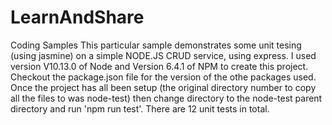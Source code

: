 # LearnAndShare
Coding Samples
This particular sample demonstrates some unit tesing (using jasmine) on a simple NODE.JS CRUD service, using express.
I used version V10.13.0 of Node and Version 6.4.1 of NPM to create this project.
Checkout the package.json file for the version of the othe packages used. 
Once the project has all been setup (the original directory number to copy all the files to was node-test) then 
change directory to the node-test parent directory and run 'npm run test'.
There are 12 unit tests in total.
